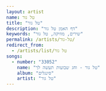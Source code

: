```yaml
---
layout: artist
name: טל גור
title: "טל גור"
description: "דף האמן טל גור"
keywords: "שירים, מוזיקה, טל גור"
permalink: /artists/טל-גור/
redirect_from:
  - /artists/list/טל גור
songs:
  - number: "33052"
    name: "טל גור - וחג שבועות תעשה לך"
    album: "סינגלים"
    artist: "טל גור"
---
```

